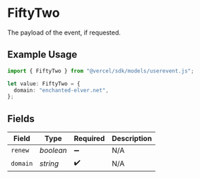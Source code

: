# FiftyTwo

The payload of the event, if requested.

## Example Usage

```typescript
import { FiftyTwo } from "@vercel/sdk/models/userevent.js";

let value: FiftyTwo = {
  domain: "enchanted-elver.net",
};
```

## Fields

| Field              | Type               | Required           | Description        |
| ------------------ | ------------------ | ------------------ | ------------------ |
| `renew`            | *boolean*          | :heavy_minus_sign: | N/A                |
| `domain`           | *string*           | :heavy_check_mark: | N/A                |